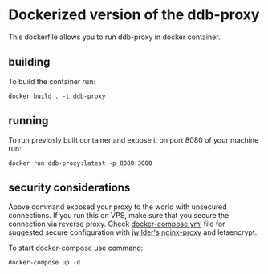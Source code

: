 # Dockerized version of the ddb-proxy

This dockerfile allows you to run ddb-proxy in docker container.

## building

To build the container run:

`docker build . -t ddb-proxy`

## running

To run previosly built container and expose it on port 8080 of your machine run:

`docker run ddb-proxy:latest -p 8080:3000`

## security considerations

Above command exposed your proxy to the world with unsecured connections. If you run this on VPS, make sure that you secure the connection via reverse proxy. Check [docker-compose.yml](docker-compose.yml) file for suggested secure configuration with [jwilder's nginx-proxy](https://github.com/nginx-proxy/nginx-proxy) and letsencrypt.

To start docker-compose use command:

`docker-compose up -d`